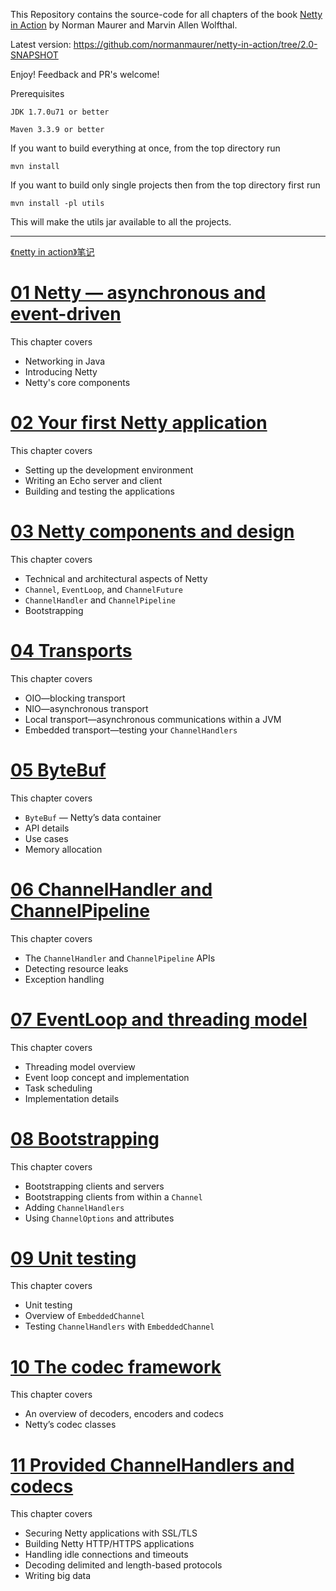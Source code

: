 This Repository contains the source-code for all chapters of the book [Netty in Action](http://manning.com/maurer)
by Norman Maurer and Marvin Allen Wolfthal.

Latest version: https://github.com/normanmaurer/netty-in-action/tree/2.0-SNAPSHOT

Enjoy! Feedback and PR's welcome!


Prerequisites

	JDK 1.7.0u71 or better

	Maven 3.3.9 or better


If you want to build everything at once, from the top directory run

	mvn install


If you want to build only single projects then from the top directory first run

	mvn install -pl utils


This will make the utils jar available to all the projects.

---

[《netty in action》笔记](https://github.com/mindawei/netty-in-action/wiki)

# [01 Netty — asynchronous and event-driven](https://mindawei.github.io/2018/02/08/%E3%80%8ANetty-in-Action%E3%80%8B%E7%AC%94%E8%AE%B0%EF%BC%881%EF%BC%89/)
This chapter covers
* Networking in Java
* Introducing Netty
* Netty's core components

# [02 Your first Netty application](https://mindawei.github.io/2018/02/09/%E3%80%8ANetty-in-Action%E3%80%8B%E7%AC%94%E8%AE%B0%EF%BC%882%EF%BC%89/)
This chapter covers
* Setting up the development environment
* Writing an Echo server and client
* Building and testing the applications

# [03 Netty components and design](https://mindawei.github.io/2018/02/10/%E3%80%8ANetty-in-Action%E3%80%8B%E7%AC%94%E8%AE%B0%EF%BC%883%EF%BC%89/)
This chapter covers
* Technical and architectural aspects of Netty
* `Channel`, `EventLoop`, and `ChannelFuture`
* `ChannelHandler` and `ChannelPipeline`
* Bootstrapping

# [04 Transports](https://mindawei.github.io/2018/02/11/%E3%80%8ANetty-in-Action%E3%80%8B%E7%AC%94%E8%AE%B0%EF%BC%884%EF%BC%89/)
This chapter covers
* OIO—blocking transport
* NIO—asynchronous transport
* Local transport—asynchronous communications within a JVM
* Embedded transport—testing your `ChannelHandlers`

# [05 ByteBuf](https://mindawei.github.io/2018/02/12/%E3%80%8ANetty-in-Action%E3%80%8B%E7%AC%94%E8%AE%B0%EF%BC%885%EF%BC%89/)
This chapter covers
* `ByteBuf` — Netty’s data container
* API details
* Use cases
* Memory allocation

# [06 ChannelHandler and ChannelPipeline](https://mindawei.github.io/2018/02/14/%E3%80%8ANetty-in-Action%E3%80%8B%E7%AC%94%E8%AE%B0%EF%BC%886%EF%BC%89/)
This chapter covers
* The `ChannelHandler` and `ChannelPipeline` APIs
* Detecting resource leaks
* Exception handling

# [07 EventLoop and threading model](https://mindawei.github.io/2018/02/16/%E3%80%8ANetty-in-Action%E3%80%8B%E7%AC%94%E8%AE%B0%EF%BC%887%EF%BC%89/)
This chapter covers
* Threading model overview
* Event loop concept and implementation
* Task scheduling
* Implementation details

# [08 Bootstrapping](https://mindawei.github.io/2018/02/17/%E3%80%8ANetty-in-Action%E3%80%8B%E7%AC%94%E8%AE%B0%EF%BC%888%EF%BC%89/)
This chapter covers
* Bootstrapping clients and servers
* Bootstrapping clients from within a `Channel`
* Adding `ChannelHandlers`
* Using `ChannelOptions` and attributes

# [09 Unit testing](https://mindawei.github.io/2018/02/18/%E3%80%8ANetty-in-Action%E3%80%8B%E7%AC%94%E8%AE%B0%EF%BC%889%EF%BC%89/)
This chapter covers
* Unit testing
* Overview of `EmbeddedChannel`
* Testing `ChannelHandlers` with `EmbeddedChannel`

# [10 The codec framework](https://mindawei.github.io/2018/02/18/%E3%80%8ANetty-in-Action%E3%80%8B%E7%AC%94%E8%AE%B0%EF%BC%8810%EF%BC%89/)
This chapter covers
* An overview of decoders, encoders and codecs
* Netty’s codec classes

# [11 Provided ChannelHandlers and codecs](https://mindawei.github.io/2018/02/19/%E3%80%8ANetty-in-Action%E3%80%8B%E7%AC%94%E8%AE%B0%EF%BC%8811%EF%BC%89/)
This chapter covers
* Securing Netty applications with SSL/TLS
* Building Netty HTTP/HTTPS applications
* Handling idle connections and timeouts
* Decoding delimited and length-based protocols
* Writing big data
